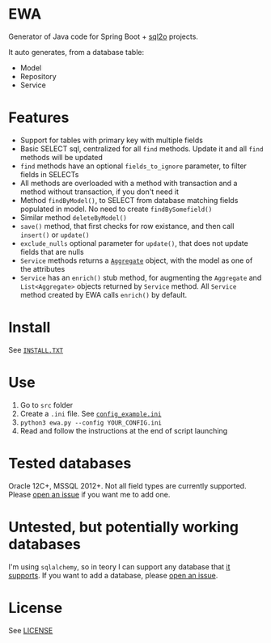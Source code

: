# EWA

Generator of Java code for Spring Boot + [sql2o](https://www.sql2o.org/) projects.

It auto generates, from a database table:
- Model
- Repository
- Service

# Features
- Support for tables with primary key with multiple fields
- Basic SELECT sql, centralized for all `find` methods. Update it and all `find` methods will be updated
- `find` methods have an optional `fields_to_ignore` parameter, to filter fields in SELECTs
- All methods are overloaded with a method with transaction and a method without transaction, if you don't need it
- Method `findByModel()`, to SELECT from database matching fields populated in model. No need to create `findBySomefield()`
- Similar method `deleteByModel()` 
- `save()` method, that first checks for row existance, and then call `insert()` or `update()`
- `exclude_nulls` optional parameter for `update()`, that does not update fields that are nulls
- `Service` methods returns a [`Aggregate`](https://en.wikipedia.org/wiki/Domain-driven_design#Building_blocks) object, with the model as one of the attributes
- `Service` has an `enrich()` stub method, for augmenting the `Aggregate` and `List<Aggregate>` objects returned by `Service` method. All `Service` method created by EWA calls `enrich()` by default.

# Install
See [`INSTALL.TXT`](https://raw.githubusercontent.com/MarcoSulla/ewa/master/INSTALL.txt)

# Use
1. Go to `src` folder
1. Create a `.ini` file. See [`config_example.ini`](https://raw.githubusercontent.com/MarcoSulla/ewa/master/src/config_example.ini)
2. `python3 ewa.py --config YOUR_CONFIG.ini`
3. Read and follow the instructions at the end of script launching

# Tested databases
Oracle 12C+, MSSQL 2012+. Not all field types are currently supported. Please [open an issue](https://github.com/MarcoSulla/ewa/issues/new?assignees=&labels=&template=bug_report.md&title=%5BBUG%5D+) if you want me to add one.

# Untested, but potentially working databases
I'm using `sqlalchemy`, so in teory I can support any database that [it supports](https://docs.sqlalchemy.org/en/13/dialects/). If you want to add a database, please [open an issue](https://github.com/MarcoSulla/ewa/issues/new?assignees=&labels=&template=bug_report.md&title=%5BBUG%5D+).

# License
See [LICENSE](https://github.com/MarcoSulla/ewa/blob/master/LICENSE)
